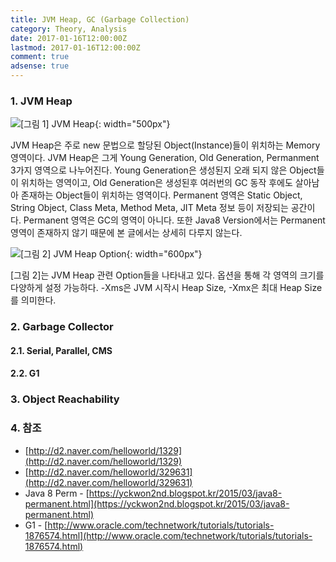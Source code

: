 ```yaml
---
title: JVM Heap, GC (Garbage Collection)
category: Theory, Analysis
date: 2017-01-16T12:00:00Z
lastmod: 2017-01-16T12:00:00Z
comment: true
adsense: true
---
```


### 1. JVM Heap

![[그림 1] JVM Heap]({{site.baseurl}}/images/theory_analysis/JVM_Heap_GC/JVM_Heap.PNG){: width="500px"}

JVM Heap은 주로 new 문법으로 할당된 Object(Instance)들이 위치하는 Memory 영역이다. JVM Heap은 그게 Young Generation, Old Generation, Permanment 3가지 영역으로 나누어진다. Young Generation은 생성된지 오래 되지 않은 Object들이 위치하는 영역이고, Old Generation은 생성된후 여러번의 GC 동작 후에도 살아남아 존재하는 Object들이 위치하는 영역이다. Permanent 영역은 Static Object, String Object, Class Meta, Method Meta, JIT Meta 정보 등이 저장되는 공간이다. Permanent 영역은 GC의 영역이 아니다. 또한 Java8 Version에서는 Permanent 영역이 존재하지 않기 때문에 본 글에서는 상세히 다루지 않는다.

![[그림 2] JVM Heap Option]({{site.baseurl}}/images/theory_analysis/JVM_Heap_GC/JVM_Heap_Option.PNG){: width="600px"}

[그림 2]는 JVM Heap 관련 Option들을 나타내고 있다. 옵션을 통해 각 영역의 크기를 다양하게 설정 가능하다. -Xms은 JVM 시작시 Heap Size, -Xmx은 최대 Heap Size를 의미한다.

### 2. Garbage Collector

#### 2.1. Serial, Parallel, CMS

#### 2.2. G1

### 3. Object Reachability

### 4. 참조

* [http://d2.naver.com/helloworld/1329](http://d2.naver.com/helloworld/1329)
* [http://d2.naver.com/helloworld/329631](http://d2.naver.com/helloworld/329631)
* Java 8 Perm - [https://yckwon2nd.blogspot.kr/2015/03/java8-permanent.html](https://yckwon2nd.blogspot.kr/2015/03/java8-permanent.html)
* G1 - [http://www.oracle.com/technetwork/tutorials/tutorials-1876574.html](http://www.oracle.com/technetwork/tutorials/tutorials-1876574.html)
